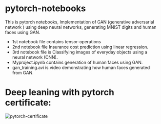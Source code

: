 # pytorch-notebooks
This is pytorch notebooks, Implementation of  GAN (generative adversarial network )  using  deep neural networks, generating MNIST digits and human faces using GAN.
  * 1st notebook file contains tensor-operations
  * 2nd notebook file Insurance cost prediction using linear regression. 
  * 3rd notebook file is Classifying images of everyday objects using a neural network (CNN). 
  * Myproject.ipynb contains generation of human faces using GAN.   
  * gan_training.avi is video demonstrating how human faces generated from GAN.
 # Deep leaning with pytorch certificate:
  ![pytorch-certificate](https://user-images.githubusercontent.com/48952693/115108726-9c847c00-9f8f-11eb-9205-6c4d9e4c8f61.jpg)




